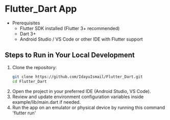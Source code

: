 # Flutter_Dart App

- Prerequisites
  - Flutter SDK installed (Flutter 3+ recommended)
  - Dart 3+
  - Android Studio / VS Code or other IDE with Flutter support

## Steps to Run in Your Local Development

1. Clone the repository:
   ```bash
   git clone https://github.com/IdayuIsmail/Flutter_Dart.git
   cd Flutter_Dart
2. Open the project in your preferred IDE (Android Studio, VS Code).
3. Review and update environment configuration variables inside example/lib/main.dart if needed.
4. Run the app on an emulator or physical device by running this command 'flutter run'
